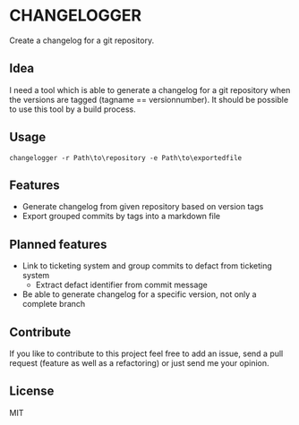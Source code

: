 # CHANGELOGGER #

Create a changelog for a git repository.

## Idea

I need a tool which is able to generate a changelog for a git repository when the versions are tagged (tagname == versionnumber). It should be possible to use this tool by a build process.

## Usage

```
changelogger -r Path\to\repository -e Path\to\exportedfile
```

## Features

* Generate changelog from given repository based on version tags
* Export grouped commits by tags into a markdown file

## Planned features

* Link to ticketing system and group commits to defact from ticketing system
  * Extract defact identifier from commit message
* Be able to generate changelog for a specific version, not only a complete branch

## Contribute

If you like to contribute to this project feel free to add an issue, send a pull request (feature as well as a refactoring) or just send me your opinion.

## License

MIT

